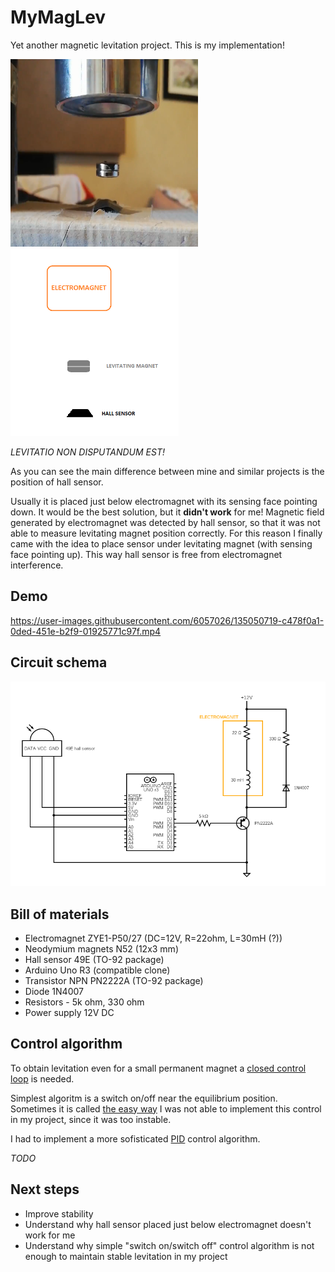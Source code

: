 # MyMagLev
Yet another magnetic levitation project. This is my implementation!

<img src="/doc/demo-image.png" width="300" height="300"/><img src="/doc/hall-sensor-position.png" height="300" />

<i>LEVITATIO NON DISPUTANDUM EST!</i>

As you can see the main difference between mine and similar projects is the position of hall sensor. 

Usually it is placed just below electromagnet  with its sensing face pointing down.
It would be the best solution, but it **didn't work** for me!
Magnetic field generated by electromagnet was detected by hall sensor, so that it was not able to measure levitating magnet position correctly.
For this reason I finally came with the idea to place sensor under levitating magnet (with sensing face pointing up). This way hall sensor 
is free from electromagnet interference.

## Demo
https://user-images.githubusercontent.com/6057026/135050719-c478f0a1-0ded-451e-b2f9-01925771c97f.mp4

## Circuit schema
<img src="/doc/circuit.png" width="800" />

## Bill of materials
* Electromagnet ZYE1-P50/27 (DC=12V, R=22ohm, L=30mH (?))
* Neodymium magnets N52 (12x3 mm)
* Hall sensor 49E (TO-92 package)
* Arduino Uno R3 (compatible clone)
* Transistor NPN PN2222A (TO-92 package)
* Diode 1N4007
* Resistors - 5k ohm, 330 ohm 
* Power supply 12V DC

## Control algorithm
To obtain levitation even for a small permanent magnet a [closed control loop](https://en.wikipedia.org/wiki/Control_theory#Open-loop_and_closed-loop_(feedback)_control) is needed.

Simplest algoritm is a switch on/off near the equilibrium position. Sometimes it is called [the easy way]()
I was not able to implement this control in my project, since it was too instable.

I had to implement a more sofisticated [PID](https://en.wikipedia.org/wiki/Control_theory#PID_feedback_control) control algorithm.

*TODO*

## Next steps
* Improve stability
* Understand why hall sensor placed just below electromagnet doesn't work for me
* Understand why simple "switch on/switch off" control algorithm is not enough to maintain stable levitation in my project
